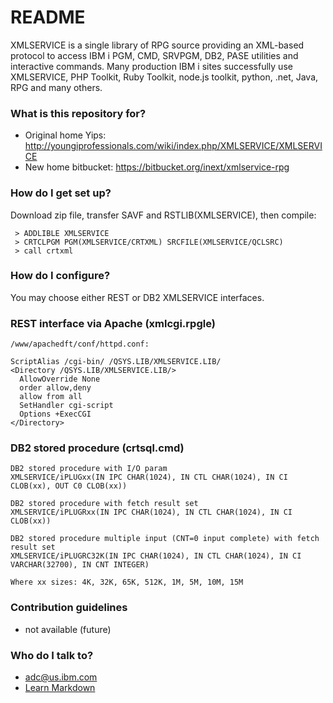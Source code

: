 # README #

XMLSERVICE is a single library of RPG source providing an XML-based protocol to access IBM i PGM, CMD, SRVPGM, DB2, PASE utilities and interactive commands. Many production IBM i sites successfully use XMLSERVICE, PHP Toolkit, Ruby Toolkit, node.js toolkit, python, .net, Java, RPG and many others.

### What is this repository for? ###

* Original home Yips: http://youngiprofessionals.com/wiki/index.php/XMLSERVICE/XMLSERVICE
* New home bitbucket: https://bitbucket.org/inext/xmlservice-rpg


### How do I get set up? ###

Download zip file, transfer SAVF and RSTLIB(XMLSERVICE), then compile:

```
 > ADDLIBLE XMLSERVICE
 > CRTCLPGM PGM(XMLSERVICE/CRTXML) SRCFILE(XMLSERVICE/QCLSRC)
 > call crtxml
```


### How do I configure? ###

You may choose either REST or DB2 XMLSERVICE interfaces.

### REST interface via Apache (xmlcgi.rpgle)
```
/www/apachedft/conf/httpd.conf:

ScriptAlias /cgi-bin/ /QSYS.LIB/XMLSERVICE.LIB/
<Directory /QSYS.LIB/XMLSERVICE.LIB/>
  AllowOverride None
  order allow,deny
  allow from all
  SetHandler cgi-script
  Options +ExecCGI
</Directory>
```

### DB2 stored procedure (crtsql.cmd)
```
DB2 stored procedure with I/O param
XMLSERVICE/iPLUGxx(IN IPC CHAR(1024), IN CTL CHAR(1024), IN CI CLOB(xx), OUT C0 CLOB(xx))

DB2 stored procedure with fetch result set
XMLSERVICE/iPLUGRxx(IN IPC CHAR(1024), IN CTL CHAR(1024), IN CI CLOB(xx))

DB2 stored procedure multiple input (CNT=0 input complete) with fetch result set
XMLSERVICE/iPLUGRC32K(IN IPC CHAR(1024), IN CTL CHAR(1024), IN CI VARCHAR(32700), IN CNT INTEGER)

Where xx sizes: 4K, 32K, 65K, 512K, 1M, 5M, 10M, 15M
```


### Contribution guidelines ###

* not available (future)

### Who do I talk to? ###

* adc@us.ibm.com
* [Learn Markdown](https://bitbucket.org/tutorials/markdowndemo)


